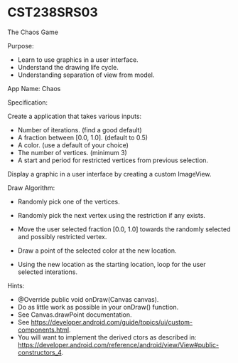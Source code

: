 # CST238SRS03
The Chaos Game

Purpose:  

- Learn to use graphics in a user interface.  
- Understand the drawing life cycle.  
- Understanding separation of view from model.  

App Name: Chaos  

Specification:  

Create a application that takes various inputs:  

- Number of iterations.  (find a good default)  
- A fraction between [0.0, 1.0].  (default to 0.5)  
- A color. (use a default of your choice)  
- The number of vertices.  (minimum 3)  
- A start and period for restricted vertices from previous selection.  

Display a graphic in a user interface by creating a custom ImageView.  

Draw Algorithm:  

- Randomly pick one of the vertices.  

- Randomly pick the next vertex using the restriction if any exists.  

- Move the user selected fraction [0.0, 1.0] towards the randomly selected and possibly restricted vertex.  

- Draw a point of the selected color at the new location.  

- Using the new location as the starting location, loop for the user selected interations.  

Hints:  

- @Override public void onDraw(Canvas canvas).  
- Do as little work as possible in your onDraw() function.  
- See Canvas.drawPoint documentation.  
- See https://developer.android.com/guide/topics/ui/custom-components.html.  
- You will want to implement the derived ctors as described in:  
  https://developer.android.com/reference/android/view/View#public-constructors_4.  
